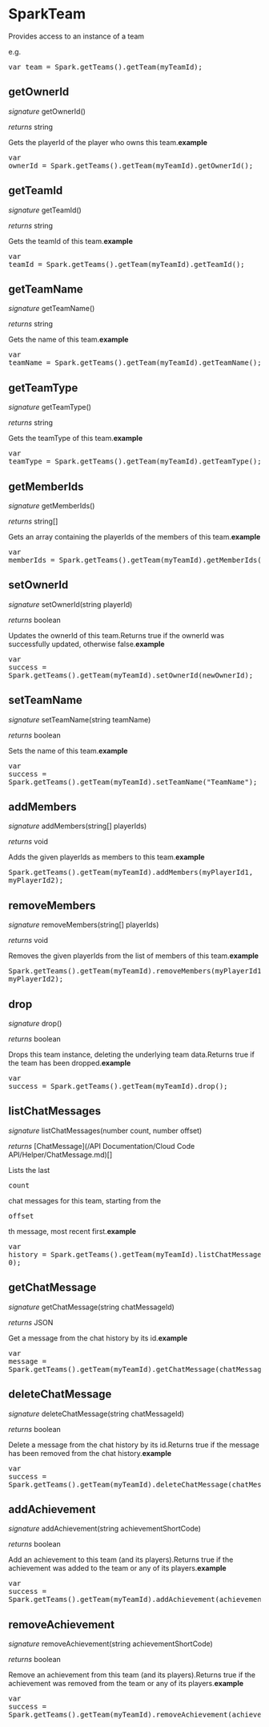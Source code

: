 # SparkTeam

Provides access to an instance of a team

e.g.

<pre rel="highlighter" code-brush="js" contenteditable="false">var team = Spark.getTeams().getTeam(myTeamId);</pre>



## getOwnerId
_signature_ getOwnerId()</p>
_returns_ string</p>
Gets the playerId of the player who owns this team.<b>example</b><pre rel="highlighter" code-brush="js" contenteditable="false">var ownerId = Spark.getTeams().getTeam(myTeamId).getOwnerId();</pre>

## getTeamId
_signature_ getTeamId()</p>
_returns_ string</p>
Gets the teamId of this team.<b>example</b><pre rel="highlighter" code-brush="js" contenteditable="false">var teamId = Spark.getTeams().getTeam(myTeamId).getTeamId();</pre>

## getTeamName
_signature_ getTeamName()</p>
_returns_ string</p>
Gets the name of this team.<b>example</b><pre rel="highlighter" code-brush="js" contenteditable="false">var teamName = Spark.getTeams().getTeam(myTeamId).getTeamName();</pre>

## getTeamType
_signature_ getTeamType()</p>
_returns_ string</p>
Gets the teamType of this team.<b>example</b><pre rel="highlighter" code-brush="js" contenteditable="false">var teamType = Spark.getTeams().getTeam(myTeamId).getTeamType();</pre>

## getMemberIds
_signature_ getMemberIds()</p>
_returns_ string[]</p>
Gets an array containing the playerIds of the members of this team.<b>example</b><pre rel="highlighter" code-brush="js" contenteditable="false">var memberIds = Spark.getTeams().getTeam(myTeamId).getMemberIds();</pre>

## setOwnerId
_signature_ setOwnerId(string playerId)</p>
_returns_ boolean</p>
Updates the ownerId of this team.Returns true if the ownerId was successfully updated, otherwise false.<b>example</b><pre rel="highlighter" code-brush="js" contenteditable="false">var success = Spark.getTeams().getTeam(myTeamId).setOwnerId(newOwnerId);</pre>

## setTeamName
_signature_ setTeamName(string teamName)</p>
_returns_ boolean</p>
Sets the name of this team.<b>example</b><pre rel="highlighter" code-brush="js" contenteditable="false">var success = Spark.getTeams().getTeam(myTeamId).setTeamName("TeamName");</pre>

## addMembers
_signature_ addMembers(string[] playerIds)</p>
_returns_ void</p>
Adds the given playerIds as members to this team.<b>example</b><pre rel="highlighter" code-brush="js" contenteditable="false">Spark.getTeams().getTeam(myTeamId).addMembers(myPlayerId1, myPlayerId2);</pre>

## removeMembers
_signature_ removeMembers(string[] playerIds)</p>
_returns_ void</p>
Removes the given playerIds from the list of members of this team.<b>example</b><pre rel="highlighter" code-brush="js" contenteditable="false">Spark.getTeams().getTeam(myTeamId).removeMembers(myPlayerId1, myPlayerId2);</pre>

## drop
_signature_ drop()</p>
_returns_ boolean</p>
Drops this team instance, deleting the underlying team data.Returns true if the team has been dropped.<b>example</b><pre rel="highlighter" code-brush="js" contenteditable="false">var success = Spark.getTeams().getTeam(myTeamId).drop();</pre>

## listChatMessages
_signature_ listChatMessages(number count, number offset)</p>
_returns_ [ChatMessage](/API Documentation/Cloud Code API/Helper/ChatMessage.md)[]</p>
Lists the last <pre>count</pre> chat messages for this team, starting from the <pre>offset</pre>th message, most recent first.<b>example</b><pre rel="highlighter" code-brush="js" contenteditable="false">var history = Spark.getTeams().getTeam(myTeamId).listChatMessages(50, 0);</pre>

## getChatMessage
_signature_ getChatMessage(string chatMessageId)</p>
_returns_ JSON</p>
Get a message from the chat history by its id.<b>example</b><pre rel="highlighter" code-brush="js" contenteditable="false">var message = Spark.getTeams().getTeam(myTeamId).getChatMessage(chatMessageId);</pre>

## deleteChatMessage
_signature_ deleteChatMessage(string chatMessageId)</p>
_returns_ boolean</p>
Delete a message from the chat history by its id.Returns true if the message has been removed from the chat history.<b>example</b><pre rel="highlighter" code-brush="js" contenteditable="false">var success = Spark.getTeams().getTeam(myTeamId).deleteChatMessage(chatMessageId);</pre>

## addAchievement
_signature_ addAchievement(string achievementShortCode)</p>
_returns_ boolean</p>
Add an achievement to this team (and its players).Returns true if the achievement was added to the team or any of its players.<b>example</b><pre rel="highlighter" code-brush="js" contenteditable="false">var success = Spark.getTeams().getTeam(myTeamId).addAchievement(achievementShortCode);</pre>

## removeAchievement
_signature_ removeAchievement(string achievementShortCode)</p>
_returns_ boolean</p>
Remove an achievement from this team (and its players).Returns true if the achievement was removed from the team or any of its players.<b>example</b><pre rel="highlighter" code-brush="js" contenteditable="false">var success = Spark.getTeams().getTeam(myTeamId).removeAchievement(achievementShortCode);</pre>

